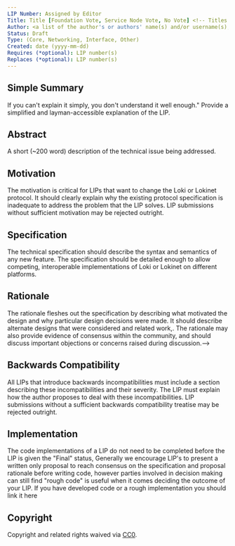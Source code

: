 ```yaml
---
LIP Number: Assigned by Editor
Title: Title [Foundation Vote, Service Node Vote, No Vote] <!-- Titles should contain the relevant information for whether the LIP is part of a Service Node Vote, or requires a vote from the foundation  -->
Author: <a list of the author's or authors' name(s) and/or username(s), or name(s) and email(s), e.g. (use with the parentheses or triangular brackets): FirstName LastName (@GitHubUsername), FirstName LastName <foo@bar.com>, FirstName (@GitHubUsername) and GitHubUsername (@GitHubUsername)>
Status: Draft
Type: (Core, Networking, Interface, Other)
Created: date (yyyy-mm-dd) 
Requires (*optional): LIP number(s)
Replaces (*optional): LIP number(s)
---
```


<!--You can leave these HTML comments in your merged LIP and delete the visible duplicate text guides, they will not appear and may be helpful to refer to if you edit it again. This is the suggested template for new LIPs. Note that an LIP number will be assigned by an editor. When opening a pull request to submit your LIP.-->

## Simple Summary
<!--"If you can't explain it simply, you don't understand it well enough." Provide a simplified and layman-accessible explanation of the LIP.-->
If you can't explain it simply, you don't understand it well enough." Provide a simplified and layman-accessible explanation of the LIP.

## Abstract
<!--A short (~200 word) description of the technical issue being addressed.-->
A short (~200 word) description of the technical issue being addressed.

## Motivation
<!--The motivation is critical for LIPs that want to change the Loki or Lokinet protocol. It should clearly explain why the existing protocol specification is inadequate to address the problem that the LIP solves. LIP submissions without sufficient motivation may be rejected outright.-->
The motivation is critical for LIPs that want to change the Loki or Lokinet protocol. It should clearly explain why the existing protocol specification is inadequate to address the problem that the LIP solves. LIP submissions without sufficient motivation may be rejected outright.

## Specification
<!--The technical specification should describe the syntax and semantics of any new feature. The specification should be detailed enough to allow competing, interoperable implementations of Loki or Lokinet on Different platforms-->
The technical specification should describe the syntax and semantics of any new feature. The specification should be detailed enough to allow competing, interoperable implementations of Loki or Lokinet on different platforms.

## Rationale
<!--The rationale fleshes out the specification by describing what motivated the design and why particular design decisions were made. It should describe alternate designs that were considered and related work. The rationale may also provide evidence of consensus within the community, and should discuss important objections or concerns raised during discussion.-->
The rationale fleshes out the specification by describing what motivated the design and why particular design decisions were made. It should describe alternate designs that were considered and related work,. The rationale may also provide evidence of consensus within the community, and should discuss important objections or concerns raised during discussion.-->

## Backwards Compatibility
<!--All LIPs that introduce backwards incompatibilities must include a section describing these incompatibilities and their severity. The LIP must explain how the author proposes to deal with these incompatibilities. LIP submissions without a sufficient backwards compatibility treatise may be rejected outright.-->
All LIPs that introduce backwards incompatibilities must include a section describing these incompatibilities and their severity. The LIP must explain how the author proposes to deal with these incompatibilities. LIP submissions without a sufficient backwards compatibility treatise may be rejected outright.


## Implementation
<!--The code implementations of a LIP do not need to be completed before the LIP is given the "Final" status, Generally we encourage LIP's to present a written only proposal to reach consensus on the specification and proposal rationale before writing code, however parties involved in decision making can still find "rough code" is useful when it comes deciding the outcome of your LIP. If you have developed code or a rough implementation you should link it here-->
The code implementations of a LIP do not need to be completed before the LIP is given the "Final" status, Generally we encourage LIP's to present a written only proposal to reach consensus on the specification and proposal rationale before writing code, however parties involved in decision making can still find "rough code" is useful when it comes deciding the outcome of your LIP. If you have developed code or a rough implementation you should link it here

## Copyright
Copyright and related rights waived via [CC0](https://creativecommons.org/publicdomain/zero/1.0/).
